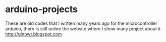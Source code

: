 # arduino-projects

These are old codes that I written many years ago for the microcontroller arduino, there is still online the website where I show many project about it http://ginowt.blogspot.com
